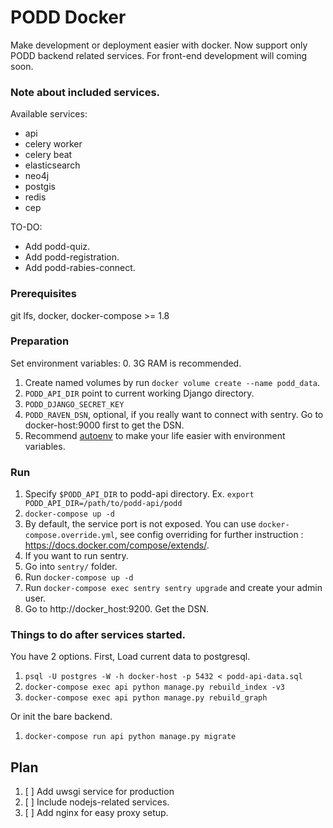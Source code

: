 # PODD Docker
Make development or deployment easier with docker. Now support only PODD backend
related services. For front-end development will coming soon.

### Note about included services.
Available services:
  - api
  - celery worker
  - celery beat
  - elasticsearch
  - neo4j
  - postgis
  - redis
  - cep

TO-DO:
  - Add podd-quiz.
  - Add podd-registration.
  - Add podd-rabies-connect.

### Prerequisites
git lfs, docker, docker-compose >= 1.8

### Preparation
Set environment variables:
  0. 3G RAM is recommended.
  1. Create named volumes by run `docker volume create --name podd_data`.
  2. `PODD_API_DIR` point to current working Django directory.
  3. `PODD_DJANGO_SECRET_KEY`
  4. `PODD_RAVEN_DSN`, optional, if you really want to connect with sentry. Go to docker-host:9000 first to get the DSN.
  5. Recommend [autoenv](https://github.com/kennethreitz/autoenv) to make your life easier with environment variables.

### Run
1. Specify `$PODD_API_DIR` to podd-api directory. Ex. `export PODD_API_DIR=/path/to/podd-api/podd`
2. `docker-compose up -d`
3. By default, the service port is not exposed. You can use `docker-compose.override.yml`, see config overriding for further instruction : https://docs.docker.com/compose/extends/.
4. If you want to run sentry.
  1. Go into `sentry/` folder.
  2. Run `docker-compose up -d`
  3. Run `docker-compose exec sentry sentry upgrade` and create your admin user.
  4. Go to http://docker_host:9200. Get the DSN.

### Things to do after services started.
You have 2 options. First, Load current data to postgresql.
  1. `psql -U postgres -W -h docker-host -p 5432 < podd-api-data.sql`
  2. `docker-compose exec api python manage.py rebuild_index -v3`
  3. `docker-compose exec api python manage.py rebuild_graph`

Or init the bare backend.
  1. `docker-compose run api python manage.py migrate`


## Plan
1. [ ] Add uwsgi service for production
2. [ ] Include nodejs-related services.
3. [ ] Add nginx for easy proxy setup.
